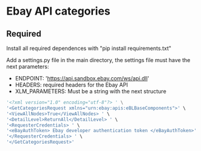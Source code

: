 # Ebay API categories

## Required

Install all required dependences with "pip install requirements.txt"

Add a settings.py file in the main directory, the settings file must have the next parameters:

* ENDPOINT: 'https://api.sandbox.ebay.com/ws/api.dll'
* HEADERS: required headers for the Ebay API
* XLM_PARAMETERS: Must be a string with the next structure

``` python
'<?xml version="1.0" encoding="utf-8"?> ' \
'<GetCategoriesRequest xmlns="urn:ebay:apis:eBLBaseComponents">' \
'<ViewAllNodes>True</ViewAllNodes> ' \
'<DetailLevel>ReturnAll</DetailLevel> ' \
'<RequesterCredentials> ' \
'<eBayAuthToken> Ebay developer authentication token </eBayAuthToken>' \
'</RequesterCredentials> ' \
'</GetCategoriesRequest>'
```
